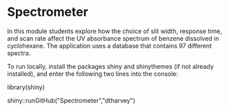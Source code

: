 # Spectrometer

In this module students explore how the choice of slit width, response time, and scan rate affect the UV absorbance spectrum of benzene dissolved in cyclohexane. The application uses a database that contains 97 different spectra.

To run locally, install the packages shiny and shinythemes (if not already installed), and enter the following two lines into the console:  

 library(shiny)  

 shiny::runGitHub("Spectrometer","dtharvey")  
